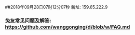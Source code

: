 ##2018年09月28日07时12分07秒 新址: 159.65.222.9
### 兔友常见问题及解答: https://github.com/wanggonging/d/blob/w/FAQ.md
